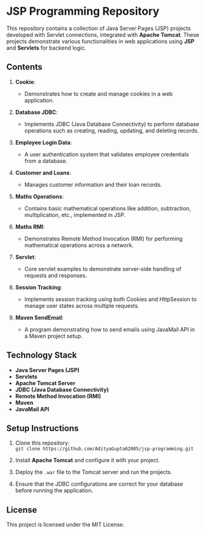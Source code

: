 # JSP Programming Repository

This repository contains a collection of Java Server Pages (JSP) projects developed with Servlet connections, integrated with **Apache Tomcat**. These projects demonstrate various functionalities in web applications using **JSP** and **Servlets** for backend logic.

## Contents

1. **Cookie**: 
   - Demonstrates how to create and manage cookies in a web application.

2. **Database JDBC**:
   - Implements JDBC (Java Database Connectivity) to perform database operations such as creating, reading, updating, and deleting records.

3. **Employee Login Data**:
   - A user authentication system that validates employee credentials from a database.

4. **Customer and Loans**:
   - Manages customer information and their loan records.

5. **Maths Operations**:
   - Contains basic mathematical operations like addition, subtraction, multiplication, etc., implemented in JSP.

6. **Maths RMI**:
   - Demonstrates Remote Method Invocation (RMI) for performing mathematical operations across a network.

7. **Servlet**:
   - Core servlet examples to demonstrate server-side handling of requests and responses.

8. **Session Tracking**:
   - Implements session tracking using both Cookies and HttpSession to manage user states across multiple requests.
  
9. **Maven SendEmail**:
   - A program demonstrating how to send emails using JavaMail API in a Maven project setup.

## Technology Stack

- **Java Server Pages (JSP)**
- **Servlets**
- **Apache Tomcat Server**
- **JDBC (Java Database Connectivity)**
- **Remote Method Invocation (RMI)**
- **Maven**
-  **JavaMail API** 

## Setup Instructions

1. Clone this repository:  
   `git clone https://github.com/AdityaGupta62005/jsp-programming.git`

2. Install **Apache Tomcat** and configure it with your project.

3. Deploy the `.war` file to the Tomcat server and run the projects.

4. Ensure that the JDBC configurations are correct for your database before running the application.

## License

This project is licensed under the MIT License.

